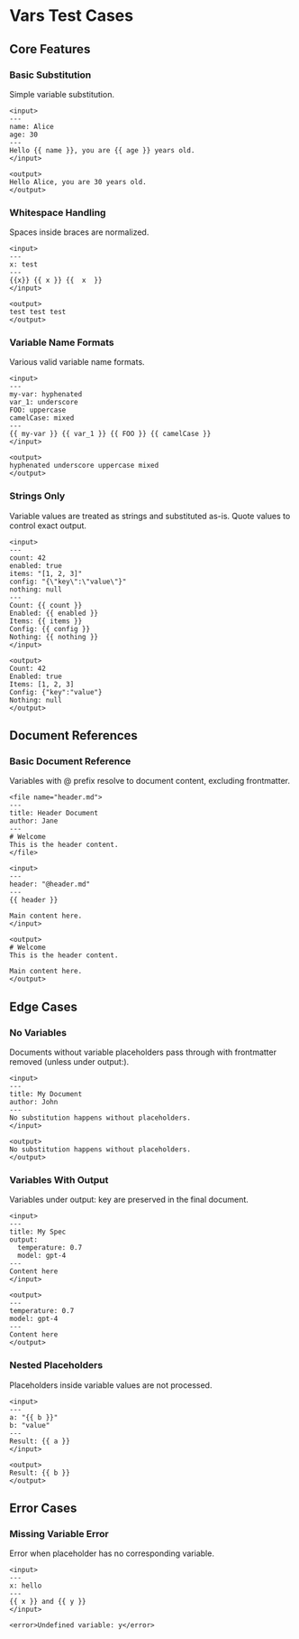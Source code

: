 # Vars Test Cases

## Core Features

### Basic Substitution

Simple variable substitution.

```
<input>
---
name: Alice
age: 30
---
Hello {{ name }}, you are {{ age }} years old.
</input>

<output>
Hello Alice, you are 30 years old.
</output>
```

### Whitespace Handling

Spaces inside braces are normalized.

```
<input>
---
x: test
---
{{x}} {{ x }} {{  x  }}
</input>

<output>
test test test
</output>
```

### Variable Name Formats

Various valid variable name formats.

```
<input>
---
my-var: hyphenated
var_1: underscore
FOO: uppercase
camelCase: mixed
---
{{ my-var }} {{ var_1 }} {{ FOO }} {{ camelCase }}
</input>

<output>
hyphenated underscore uppercase mixed
</output>
```

### Strings Only

Variable values are treated as strings and substituted as-is. Quote values to control exact output.

```
<input>
---
count: 42
enabled: true
items: "[1, 2, 3]"
config: "{\"key\":\"value\"}"
nothing: null
---
Count: {{ count }}
Enabled: {{ enabled }}
Items: {{ items }}
Config: {{ config }}
Nothing: {{ nothing }}
</input>

<output>
Count: 42
Enabled: true
Items: [1, 2, 3]
Config: {"key":"value"}
Nothing: null
</output>
```

## Document References

### Basic Document Reference

Variables with @ prefix resolve to document content, excluding frontmatter.

```
<file name="header.md">
---
title: Header Document
author: Jane
---
# Welcome
This is the header content.
</file>

<input>
---
header: "@header.md"
---
{{ header }}

Main content here.
</input>

<output>
# Welcome
This is the header content.

Main content here.
</output>
```

## Edge Cases

### No Variables

Documents without variable placeholders pass through with frontmatter removed (unless under output:).

```
<input>
---
title: My Document
author: John
---
No substitution happens without placeholders.
</input>

<output>
No substitution happens without placeholders.
</output>
```

### Variables With Output

Variables under output: key are preserved in the final document.

```
<input>
---
title: My Spec
output:
  temperature: 0.7
  model: gpt-4
---
Content here
</input>

<output>
---
temperature: 0.7
model: gpt-4
---
Content here
</output>
```

### Nested Placeholders

Placeholders inside variable values are not processed.

```
<input>
---
a: "{{ b }}"
b: "value"
---
Result: {{ a }}
</input>

<output>
Result: {{ b }}
</output>
```

## Error Cases

### Missing Variable Error

Error when placeholder has no corresponding variable.

```
<input>
---
x: hello
---
{{ x }} and {{ y }}
</input>

<error>Undefined variable: y</error>
```
